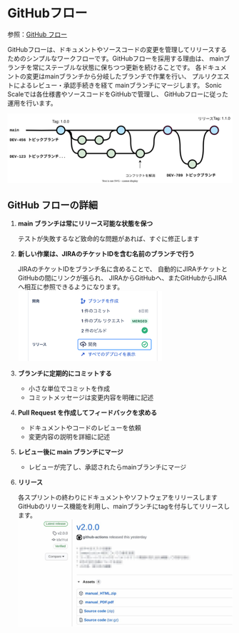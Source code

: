 # GitHubフロー

参照：[GitHub フロー](https://docs.github.com/ja/get-started/using-github/github-flow)

GitHubフローは、ドキュメントやソースコードの変更を管理してリリースするためのシンプルなワークフローです。GitHubフローを採用する理由は、
mainブランチを常にステーブルな状態に保ちつつ更新を続けることです。
各ドキュメントの変更はmainブランチから分岐したブランチで作業を行い、
プルリクエストによるレビュー・承認手続きを経て
mainブランチにマージします。
Sonic Scaleでは各仕様書やソースコードをGitHubで管理し、
GitHubフローに従った運用を行います。

![GitHubフロー](../draw.io/github-flow.drawio.svg)

## GitHub フローの詳細

1. **main ブランチは常にリリース可能な状態を保つ**
   
    テストが失敗するなど致命的な問題があれば、すぐに修正します

2. **新しい作業は、JIRAのチケットIDを含む名前のブランチで行う**

    JIRAのチケットIDをブランチ名に含めることで、
    自動的にJIRAチケットとGitHubの間にリンクが張られ、
    JIRAからGitHubへ、またGitHubからJIRAへ相互に参照できるようになります。
    ![JIRA GitHub連携](../img/jira-github.png)

3. **ブランチに定期的にコミットする**
   - 小さな単位でコミットを作成
   - コミットメッセージは変更内容を明確に記述

4. **Pull Request を作成してフィードバックを求める**
   - ドキュメントやコードのレビューを依頼
   - 変更内容の説明を詳細に記述

5. **レビュー後に main ブランチにマージ**
   - レビューが完了し、承認されたらmainブランチにマージ

6. **リリース**

    各スプリントの終わりにドキュメントやソフトウェアをリリースします
    GitHubのリリース機能を利用し、mainブランチにtagを付与してリリースします。
    ![GitHubリリース](../img/github-release.png)
